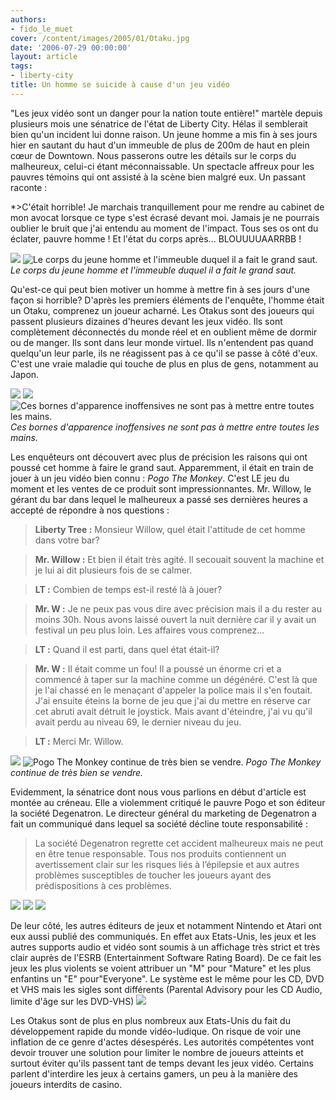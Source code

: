 ```yaml
---
authors:
- fido_le_muet
cover: /content/images/2005/01/Otaku.jpg
date: '2006-07-29 00:00:00'
layout: article
tags:
- liberty-city
title: Un homme se suicide à cause d'un jeu vidéo
---
```



"Les jeux vidéo sont un danger pour la nation toute entière!" martèle depuis plusieurs mois une sénatrice de l'état de Liberty City. Hélas il semblerait bien qu'un incident lui donne raison. Un jeune homme a mis fin à ses jours hier en sautant du haut d'un immeuble de plus de 200m de haut en plein cœur de Downtown. Nous passerons outre les détails sur le corps du malheureux, celui-ci étant méconnaissable. Un spectacle affreux pour les pauvres témoins qui ont assisté à la scène bien malgré eux. Un passant raconte :

\*\>C'était horrible! Je marchais tranquillement pour me rendre au cabinet de mon avocat lorsque ce type s'est écrasé devant moi. Jamais je ne pourrais oublier le bruit que j'ai entendu au moment de l'impact. Tous ses os ont du éclater, pauvre homme !&nbsp;Et l'état du corps après... BLOUUUUAARRBB !

![](/content/images/2005/01/Otaku.jpg)
![Le corps du jeune homme et l'immeuble duquel il a fait le grand saut.](/content/images/2005/01/Otaku_Immeuble_VC.jpg)
_Le corps du jeune homme et l'immeuble duquel il a fait le grand saut._

Qu'est-ce qui peut bien motiver un homme à mettre fin à ses jours d'une façon si horrible? D'après les premiers éléments de l'enquête, l'homme était un Otaku, comprenez un joueur acharné. Les Otakus sont des joueurs qui passent plusieurs dizaines d'heures devant les jeux vidéo. Ils sont complètement déconnectés du monde réel et en oublient même de dormir ou de manger. Ils sont dans leur monde virtuel. Ils n'entendent pas quand quelqu'un leur parle, ils ne réagissent pas à ce qu'il se passe à côté d'eux. C'est une vraie maladie qui touche de plus en plus de gens, notamment au Japon.

![](/content/images/2005/01/Otaku_Borne_Arcade.jpg)
![](/content/images/2005/01/Otaku_Borne_Arcade_01.jpg)
![Ces bornes d'apparence inoffensives ne sont pas à mettre entre toutes les mains.](/content/images/2005/01/Otaku_Borne_Arcade_02.jpg)
_Ces bornes d'apparence inoffensives ne sont pas à mettre entre toutes les mains._

Les enquêteurs ont découvert avec plus de précision les raisons qui ont poussé cet homme à faire le grand saut. Apparemment, il était en train de jouer à un jeu vidéo bien connu : _Pogo The Monkey_. C'est LE jeu du moment et les ventes de ce produit sont impressionnantes. Mr. Willow, le gérant du bar dans lequel le malheureux a passé ses dernières heures a accepté de répondre à nos questions :

> **Liberty Tree :** Monsieur Willow, quel était l'attitude de cet homme dans votre bar?

> **Mr. Willow :** Et bien il était très agité. Il secouait souvent la machine et je lui ai dit plusieurs fois de se calmer.

> **LT :** Combien de temps est-il resté là à jouer?

> **Mr. W :** Je ne peux pas vous dire avec précision mais il&nbsp;a du&nbsp;rester au moins 30h. Nous avons laissé ouvert la nuit dernière car il y avait un festival un peu plus loin. Les affaires vous comprenez...

> **LT :** Quand il est parti, dans quel état était-il?

> **Mr. W :** Il était comme un fou! Il a poussé un énorme cri et a commencé à taper sur la machine comme un dégénéré. C'est là que je l'ai chassé en le menaçant d'appeler la police mais il s'en foutait. J'ai ensuite éteins la borne de jeu que j'ai du mettre en réserve car cet abruti avait détruit le joystick. Mais avant d'éteindre, j'ai vu qu'il avait perdu au niveau 69, le dernier niveau du jeu.

> **LT :** Merci Mr. Willow.

![](/content/images/2005/01/Otaku_Pogo.jpg)
![Pogo The Monkey continue de très bien se vendre.](/content/images/2005/01/Otaku_Pogo_Screen.jpg)
_Pogo The Monkey continue de très bien se vendre._

Evidemment, la sénatrice dont nous vous parlions en début d'article est montée au créneau. Elle a violemment critiqué le pauvre Pogo et son éditeur la société Degenatron. Le directeur général du marketing de Degenatron a fait un communiqué dans lequel sa société décline toute responsabilité :

> La société Degenatron regrette cet accident malheureux mais ne peut en être tenue responsable. Tous nos produits contiennent un avertissement clair sur les risques liés à l’épilepsie et aux autres problèmes susceptibles de toucher les joueurs ayant des prédispositions à ces problèmes.

![](/content/images/2005/01/Otaku_Degenatron.jpg)
![](/content/images/2005/01/Nintendo_Logo.jpg)
![](/content/images/2005/01/Otaku_Atari.jpg)

De leur côté, les autres éditeurs de jeux et notamment Nintendo et Atari ont eux aussi publié des communiqués. En effet aux Etats-Unis, les jeux et les autres supports audio et vidéo sont soumis à un affichage très strict et très clair auprès de l'ESRB (Entertainment Software Rating Board). De ce fait les jeux les plus violents se voient attribuer un "M" pour "Mature" et les plus enfantins un "E" pour"Everyone". Le système est le même pour les CD, DVD et VHS mais les sigles sont différents (Parental Advisory pour les CD Audio, limite d'âge sur les DVD-VHS)
![](/content/images/2005/01/Otaku_Affichage.jpg)

Les Otakus sont de plus en plus nombreux aux Etats-Unis du fait du développement rapide du monde vidéo-ludique. On risque de voir une inflation de ce genre d'actes désespérés. Les autorités compétentes vont devoir trouver une solution pour limiter le nombre de joueurs atteints et surtout éviter qu'ils passent tant de temps devant les jeux vidéo. Certains parlent d'interdire les jeux à certains gamers, un peu à la manière des joueurs interdits de casino.